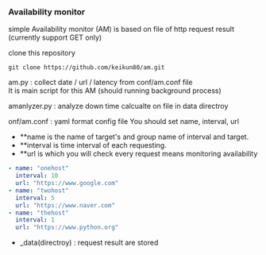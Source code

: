 ### Availability monitor 

simple Availability monitor (AM) is based on file of http request result (currently support GET only)

clone this repository
```
git clone https://github.com/keikun80/am.git
```

am.py : collect date / url / latency from conf/am.conf file  
It is main script for this AM (should running background process)

amanlyzer.py : analyze down time calcualte on file in data directroy

onf/am.conf : yaml format config file
You should set name, interval, url   
- **name is the name of target's and group name of interval and target.
- **interval is time interval of each requesting.
- **url is which you will check every request means monitoring availability

```yaml example 
- name: "onehost"
  interval: 10
  url: "https://www.google.com"
- name: "twohost"
  interval: 5
  url: "https://www.naver.com"
- name: "thehost"
  interval: 1
  url: "https://www.python.org"
```
- _data(directroy) : request result are stored 